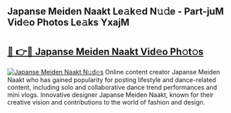 ## Japanse Meiden Naakt Le𝚊k𝚎d N𝚞𝚍e - Part-juM Vid𝚎o Photos Le𝚊ks YxajM

# <h2><a href="http://fb35lm6.evod.top/?m=Japanse+Meiden+Naakt">🔗 👉🔴 Japanse Meiden Naakt Vid𝚎o Ph𝚘t𝚘s</a></h2>

[![Japanse Meiden Naakt N𝚞d𝚎s](https://i.imgur.com/8V9OHl7.gif)](http://fb35lm6.evod.top/?m=Japanse+Meiden+Naakt)
Online content creator Japanse Meiden Naakt who has gained popularity for posting lifestyle and dance-related content, including solo and collaborative dance trend performances and mini vlogs. Innovative designer Japanse Meiden Naakt, known for their creative vision and contributions to the world of fashion and design. 

